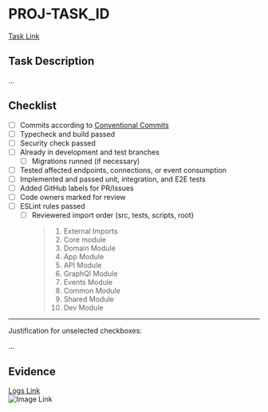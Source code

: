 <!--
Pull Request title pattern:
	> <CODE> - <type>: short description
	> Ex.: PROJ-123 - feature: new list users endpoint
-->

# PROJ-TASK_ID

[Task Link](https://google.com)  

## Task Description

...
<!--
Description of the functionality and main decisions made
-->

## Checklist

- [ ] Commits according to [Conventional Commits](https://www.conventionalcommits.org/en/v1.0.0/)  
- [ ] Typecheck and build passed  
- [ ] Security check passed  
- [ ] Already in development and test branches  
	* [ ] Migrations runned (if necessary)  
- [ ] Tested affected endpoints, connections, or event consumption  
- [ ] Implemented and passed unit, integration, and E2E tests  
- [ ] Added GitHub labels for PR/Issues  
- [ ] Code owners marked for review  
- [ ] ESLint rules passed  
	- [ ] Reviewered import order (src, tests, scripts, root)
		> 1. External Imports
		> 1. Core module
		> 1. Domain Module  
		> 1. App Module  
		> 1. API Module  
		> 1. GraphQl Module  
		> 1. Events Module  
		> 1. Common Module  
		> 1. Shared Module  
		> 1. Dev Module  

___

Justification for unselected checkboxes:

...

## Evidence

[Logs Link](https://google.com)  
![Image Link](https://google.com)  
